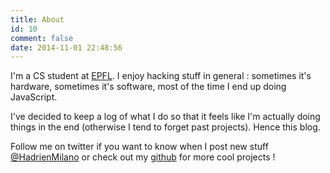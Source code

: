 ```yaml
---
title: About
id: 10
comment: false
date: 2014-11-01 22:48:56
---
```


I'm a CS student at [EPFL](http://www.epfl.ch/). I enjoy hacking stuff in general : sometimes it's hardware, sometimes it's software, most of the time I end up doing JavaScript.

I've decided to keep a log of what I do so that it feels like I'm actually doing things in the end (otherwise I tend to forget past projects). Hence this blog.

Follow me on twitter if you want to know when I post new stuff [@<span class="u-linkComplex-target">HadrienMilano</span>](https://twitter.com/HadrienMilano) or check out my [github](https://github.com/hmil) for more cool projects !